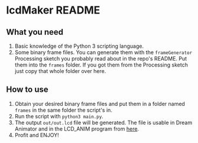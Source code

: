 # lcdMaker README

## What you need
 1. Basic knowledge of the Python 3 scripting language.
 2. Some binary frame files. You can generate them with the `frameGenerator` Processing sketch you probably read about in the repo's README. Put them into the `frames` folder. If you got them from the Processing sketch just copy that whole folder over here.

## How to use
 1. Obtain your desired binary frame files and put them in a folder named `frames` in the same folder the script's in.
 2. Run the script with `python3 main.py`.
 3. The output `out/out.lcd` file will be generated. The file is usable in Dream Animator and in the LCD_ANIM program from [here](https://www.deco.franken.de/myfiles/myfiles.html).
 4. Profit and ENJOY!

